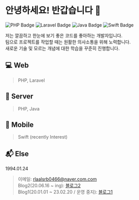 # 안녕하세요! 반갑습니다 👋

![PHP Badge](https://img.shields.io/badge/-PHP-777BB4?style=flat-square&logo=PHP&logoColor=white)
![Laravel Badge](https://img.shields.io/badge/-Laravel-FF2D20?style=flat-square&logo=Laravel&logoColor=white)
![Java Badge](https://img.shields.io/badge/-Java-007396?style=flat-square&logo=Java&logoColor=white)
![Swift Badge](https://img.shields.io/badge/-Swift-FA7343?style=flat-square&logo=Swift&logoColor=white)

저는 깔끔하고 한눈에 보기 좋은 코드를 좋아하는 개발자입니다.
<br/>
팀으로 프로젝트를 작업할 때는 원활한 의사소통을 위해 노력합니다.
<br/>
새로운 기술 및 모르는 개념에 대한 학습을 꾸준히 진행합니다.


## 💻 Web

>  PHP, Laravel

## 💾 Server
>  PHP, Java

## 📱 Mobile
>  Swift (recently Interest)

## 📬 Else
1994.01.24
> 이메일: rlaalsrb0466@naver.com.com <br/>
> Blog2(20.06.16 ~ ing): [블로그2](https://kimmingyu.co.kr) <br/>
> Blog1(20.01.01 ~ 23.02.20 / 운영 중지): [블로그1](https://min-nine.tistory.com)
